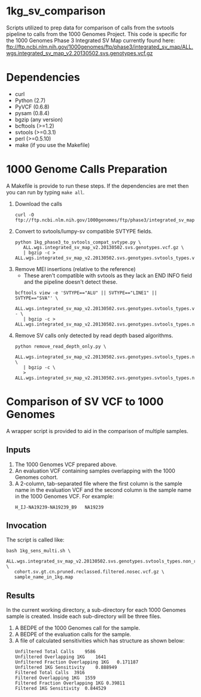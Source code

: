 # 1kg_sv_comparison
Scripts utilized to prep data for comparison of calls from the svtools pipeline to calls from the 1000 Genomes Project. This code is specific for the 1000 Genomes Phase 3 Integrated SV Map currently found here: ftp://ftp.ncbi.nlm.nih.gov/1000genomes/ftp/phase3/integrated_sv_map/ALL.wgs.integrated_sv_map_v2.20130502.svs.genotypes.vcf.gz

# Dependencies
* curl
* Python (2.7)
* PyVCF (0.6.8)
* pysam (0.8.4)
* bgzip (any version)
* bcftools (>=1.2)
* svtools (>=0.3.1)
* perl (>=0.5.10)
* make (if you use the Makefile)

# 1000 Genome Calls Preparation
A Makefile is provide to run these steps. If the dependencies are met then you can run by typing `make all`.
1. Download the calls
   ```
   curl -O ftp://ftp.ncbi.nlm.nih.gov/1000genomes/ftp/phase3/integrated_sv_map/ALL.wgs.integrated_sv_map_v2.20130502.svs.genotypes.vcf.gz
   ```
2. Convert to svtools/lumpy-sv compatible SVTYPE fields.
   ```
   python 1kg_phase3_to_svtools_compat_svtype.py \
      ALL.wgs.integrated_sv_map_v2.20130502.svs.genotypes.vcf.gz \
      | bgzip -c > ALL.wgs.integrated_sv_map_v2.20130502.svs.genotypes.svtools_types.vcf.gz
   ```
3. Remove MEI insertions (relative to the reference)
   * These aren't compatible with svtools as they lack an END INFO field and the pipeline doesn't detect these.
   ```
   bcftools view -e 'SVTYPE=="ALU" || SVTYPE=="LINE1" || SVTYPE=="SVA"' \
      ALL.wgs.integrated_sv_map_v2.20130502.svs.genotypes.svtools_types.vcf.gz - \
      | bgzip -c > ALL.wgs.integrated_sv_map_v2.20130502.svs.genotypes.svtools_types.no_ins_of_mei.vcf.gz
   ```
4. Remove SV calls only detected by read depth based algorithms.
   ```
   python remove_read_depth_only.py \
      ALL.wgs.integrated_sv_map_v2.20130502.svs.genotypes.svtools_types.no_ins_of_mei.vcf.gz \
      | bgzip -c \
      > ALL.wgs.integrated_sv_map_v2.20130502.svs.genotypes.svtools_types.non_rd_only.no_ins_of_mei.vcf.gz
   ```
# Comparison of SV VCF to 1000 Genomes
A wrapper script is provided to aid in the comparison of multiple samples.
## Inputs
   1. The 1000 Genomes VCF prepared above.
   2. An evaluation VCF containing samples overlapping with the 1000 Genomes cohort.
   3. A 2-column, tab-separated file where the first column is the sample name in the evaluation VCF and the second column is the sample name in the 1000 Genomes VCF. For example:
      ``` 
      H_IJ-NA19239-NA19239_B9	NA19239
      ```
## Invocation
The script is called like:
```
bash 1kg_sens_multi.sh \
   ALL.wgs.integrated_sv_map_v2.20130502.svs.genotypes.svtools_types.non_rd_only.no_ins_of_mei.vcf.gz \
   cohort.sv.gt.cn.pruned.reclassed.filtered.nosec.vcf.gz \
   sample_name_in_1kg.map
```

## Results
In the current working directory, a sub-directory for each 1000 Genomes sample is created. Inside each sub-directory will be three files.
   1. A BEDPE of the 1000 Genomes call for the sample.
   2. A BEDPE of the evaluation calls for the sample.
   3. A file of calculated sensitivities which has structure as shown below:
      ```
      Unfiltered Total Calls	9586
      Unfiltered Overlapping 1KG	1641
      Unfiltered Fraction Overlapping 1KG	0.171187
      Unfiltered 1KG Sensitivity	0.888949
      Filtered Total Calls	3916
      Filtered Overlapping 1KG	1559
      Filtered Fraction Overlapping 1KG	0.39811
      Filtered 1KG Sensitivity	0.844529
      ```
